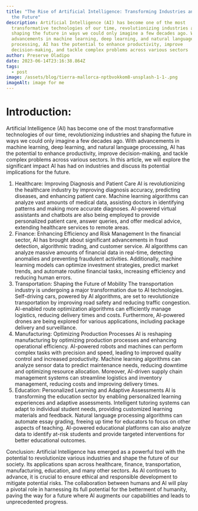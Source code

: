 ```yaml
---
title: "The Rise of Artificial Intelligence: Transforming Industries and Shaping
  the Future"
description: Artificial Intelligence (AI) has become one of the most
  transformative technologies of our time, revolutionizing industries and
  shaping the future in ways we could only imagine a few decades ago. With
  advancements in machine learning, deep learning, and natural language
  processing, AI has the potential to enhance productivity, improve
  decision-making, and tackle complex problems across various sectors
author: Preserve Oladipo
date: 2023-06-14T23:16:38.864Z
tags:
  - post
image: /assets/blog/tierra-mallorca-nptbvokkom8-unsplash-1-1-.png
imageAlt: image for me
---
```

<!--StartFragment-->

# Introduction: 

Artificial Intelligence (AI) has become one of the most transformative technologies of our time, revolutionizing industries and shaping the future in ways we could only imagine a few decades ago. With advancements in machine learning, deep learning, and natural language processing, AI has the potential to enhance productivity, improve decision-making, and tackle complex problems across various sectors. In this article, we will explore the significant impact AI has had on industries and discuss its potential implications for the future.

1. Healthcare: Improving Diagnosis and Patient Care AI is revolutionizing the healthcare industry by improving diagnosis accuracy, predicting diseases, and enhancing patient care. Machine learning algorithms can analyze vast amounts of medical data, assisting doctors in identifying patterns and making more accurate diagnoses. AI-powered virtual assistants and chatbots are also being employed to provide personalized patient care, answer queries, and offer medical advice, extending healthcare services to remote areas.
2. Finance: Enhancing Efficiency and Risk Management In the financial sector, AI has brought about significant advancements in fraud detection, algorithmic trading, and customer service. AI algorithms can analyze massive amounts of financial data in real-time, detecting anomalies and preventing fraudulent activities. Additionally, machine learning models can optimize investment strategies, predict market trends, and automate routine financial tasks, increasing efficiency and reducing human errors.
3. Transportation: Shaping the Future of Mobility The transportation industry is undergoing a major transformation due to AI technologies. Self-driving cars, powered by AI algorithms, are set to revolutionize transportation by improving road safety and reducing traffic congestion. AI-enabled route optimization algorithms can efficiently manage logistics, reducing delivery times and costs. Furthermore, AI-powered drones are being explored for various applications, including package delivery and surveillance.
4. Manufacturing: Optimizing Production Processes AI is reshaping manufacturing by optimizing production processes and enhancing operational efficiency. AI-powered robots and machines can perform complex tasks with precision and speed, leading to improved quality control and increased productivity. Machine learning algorithms can analyze sensor data to predict maintenance needs, reducing downtime and optimizing resource allocation. Moreover, AI-driven supply chain management systems can streamline logistics and inventory management, reducing costs and improving delivery times.
5. Education: Personalized Learning and Adaptive Assessments AI is transforming the education sector by enabling personalized learning experiences and adaptive assessments. Intelligent tutoring systems can adapt to individual student needs, providing customized learning materials and feedback. Natural language processing algorithms can automate essay grading, freeing up time for educators to focus on other aspects of teaching. AI-powered educational platforms can also analyze data to identify at-risk students and provide targeted interventions for better educational outcomes.

Conclusion: Artificial Intelligence has emerged as a powerful tool with the potential to revolutionize various industries and shape the future of our society. Its applications span across healthcare, finance, transportation, manufacturing, education, and many other sectors. As AI continues to advance, it is crucial to ensure ethical and responsible development to mitigate potential risks. The collaboration between humans and AI will play a pivotal role in harnessing its full potential for the betterment of humanity, paving the way for a future where AI augments our capabilities and leads to unprecedented progress.



<!--EndFragment-->